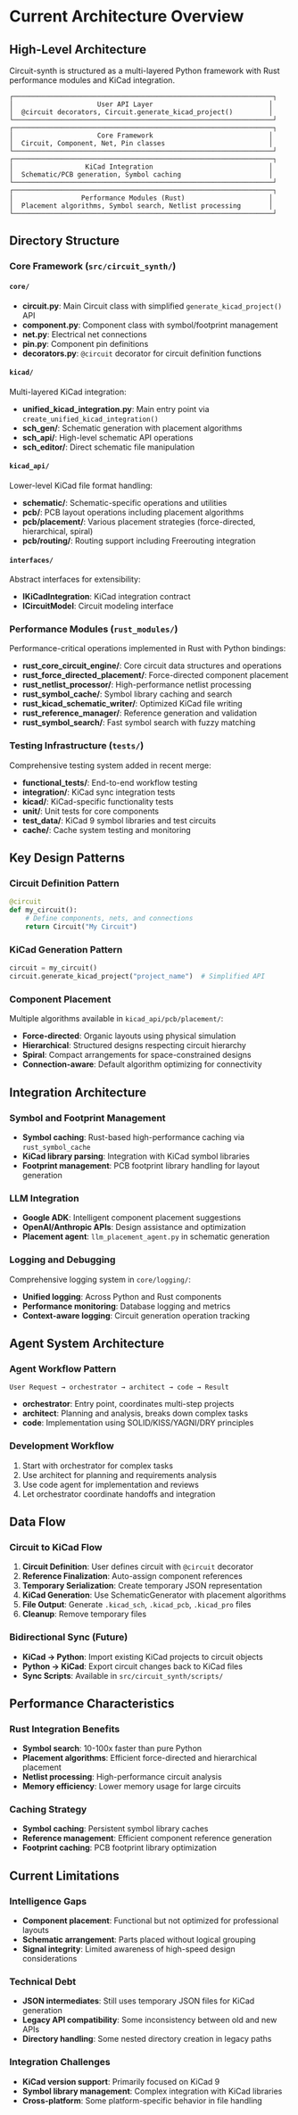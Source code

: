 # Current Architecture Overview

## High-Level Architecture

Circuit-synth is structured as a multi-layered Python framework with Rust performance modules and KiCad integration.

```
┌─────────────────────────────────────────────────────────────────┐
│                     User API Layer                             │
│  @circuit decorators, Circuit.generate_kicad_project()         │
└─────────────────────────────────────────────────────────────────┘
┌─────────────────────────────────────────────────────────────────┐
│                     Core Framework                             │
│  Circuit, Component, Net, Pin classes                          │
└─────────────────────────────────────────────────────────────────┘
┌─────────────────────────────────────────────────────────────────┐
│                  KiCad Integration                             │
│  Schematic/PCB generation, Symbol caching                      │
└─────────────────────────────────────────────────────────────────┘
┌─────────────────────────────────────────────────────────────────┐
│                 Performance Modules (Rust)                     │
│  Placement algorithms, Symbol search, Netlist processing       │
└─────────────────────────────────────────────────────────────────┘
```

## Directory Structure

### Core Framework (`src/circuit_synth/`)

#### `core/`
- **circuit.py**: Main Circuit class with simplified `generate_kicad_project()` API
- **component.py**: Component class with symbol/footprint management
- **net.py**: Electrical net connections
- **pin.py**: Component pin definitions
- **decorators.py**: `@circuit` decorator for circuit definition functions

#### `kicad/`
Multi-layered KiCad integration:
- **unified_kicad_integration.py**: Main entry point via `create_unified_kicad_integration()`
- **sch_gen/**: Schematic generation with placement algorithms
- **sch_api/**: High-level schematic API operations  
- **sch_editor/**: Direct schematic file manipulation

#### `kicad_api/`
Lower-level KiCad file format handling:
- **schematic/**: Schematic-specific operations and utilities
- **pcb/**: PCB layout operations including placement algorithms
- **pcb/placement/**: Various placement strategies (force-directed, hierarchical, spiral)
- **pcb/routing/**: Routing support including Freerouting integration

#### `interfaces/`
Abstract interfaces for extensibility:
- **IKiCadIntegration**: KiCad integration contract
- **ICircuitModel**: Circuit modeling interface

### Performance Modules (`rust_modules/`)

Performance-critical operations implemented in Rust with Python bindings:

- **rust_core_circuit_engine/**: Core circuit data structures and operations
- **rust_force_directed_placement/**: Force-directed component placement
- **rust_netlist_processor/**: High-performance netlist processing  
- **rust_symbol_cache/**: Symbol library caching and search
- **rust_kicad_schematic_writer/**: Optimized KiCad file writing
- **rust_reference_manager/**: Reference generation and validation
- **rust_symbol_search/**: Fast symbol search with fuzzy matching

### Testing Infrastructure (`tests/`)

Comprehensive testing system added in recent merge:

- **functional_tests/**: End-to-end workflow testing
- **integration/**: KiCad sync integration tests
- **kicad/**: KiCad-specific functionality tests
- **unit/**: Unit tests for core components
- **test_data/**: KiCad 9 symbol libraries and test circuits
- **cache/**: Cache system testing and monitoring

## Key Design Patterns

### Circuit Definition Pattern
```python
@circuit
def my_circuit():
    # Define components, nets, and connections
    return Circuit("My Circuit")
```

### KiCad Generation Pattern  
```python
circuit = my_circuit()
circuit.generate_kicad_project("project_name")  # Simplified API
```

### Component Placement
Multiple algorithms available in `kicad_api/pcb/placement/`:
- **Force-directed**: Organic layouts using physical simulation
- **Hierarchical**: Structured designs respecting circuit hierarchy
- **Spiral**: Compact arrangements for space-constrained designs
- **Connection-aware**: Default algorithm optimizing for connectivity

## Integration Architecture

### Symbol and Footprint Management
- **Symbol caching**: Rust-based high-performance caching via `rust_symbol_cache`
- **KiCad library parsing**: Integration with KiCad symbol libraries
- **Footprint management**: PCB footprint library handling for layout generation

### LLM Integration
- **Google ADK**: Intelligent component placement suggestions
- **OpenAI/Anthropic APIs**: Design assistance and optimization
- **Placement agent**: `llm_placement_agent.py` in schematic generation

### Logging and Debugging
Comprehensive logging system in `core/logging/`:
- **Unified logging**: Across Python and Rust components
- **Performance monitoring**: Database logging and metrics
- **Context-aware logging**: Circuit generation operation tracking

## Agent System Architecture

### Agent Workflow Pattern
```
User Request → orchestrator → architect → code → Result
```

- **orchestrator**: Entry point, coordinates multi-step projects
- **architect**: Planning and analysis, breaks down complex tasks  
- **code**: Implementation using SOLID/KISS/YAGNI/DRY principles

### Development Workflow
1. Start with orchestrator for complex tasks
2. Use architect for planning and requirements analysis
3. Use code agent for implementation and reviews
4. Let orchestrator coordinate handoffs and integration

## Data Flow

### Circuit to KiCad Flow
1. **Circuit Definition**: User defines circuit with `@circuit` decorator
2. **Reference Finalization**: Auto-assign component references
3. **Temporary Serialization**: Create temporary JSON representation
4. **KiCad Generation**: Use SchematicGenerator with placement algorithms
5. **File Output**: Generate `.kicad_sch`, `.kicad_pcb`, `.kicad_pro` files
6. **Cleanup**: Remove temporary files

### Bidirectional Sync (Future)
- **KiCad → Python**: Import existing KiCad projects to circuit objects
- **Python → KiCad**: Export circuit changes back to KiCad files
- **Sync Scripts**: Available in `src/circuit_synth/scripts/`

## Performance Characteristics

### Rust Integration Benefits
- **Symbol search**: 10-100x faster than pure Python
- **Placement algorithms**: Efficient force-directed and hierarchical placement
- **Netlist processing**: High-performance circuit analysis
- **Memory efficiency**: Lower memory usage for large circuits

### Caching Strategy
- **Symbol caching**: Persistent symbol library caches
- **Reference management**: Efficient component reference generation
- **Footprint caching**: PCB footprint library optimization

## Current Limitations

### Intelligence Gaps
- **Component placement**: Functional but not optimized for professional layouts
- **Schematic arrangement**: Parts placed without logical grouping
- **Signal integrity**: Limited awareness of high-speed design considerations

### Technical Debt
- **JSON intermediates**: Still uses temporary JSON files for KiCad generation
- **Legacy API compatibility**: Some inconsistency between old and new APIs
- **Directory handling**: Some nested directory creation in legacy paths

### Integration Challenges
- **KiCad version support**: Primarily focused on KiCad 9
- **Symbol library management**: Complex integration with KiCad libraries
- **Cross-platform**: Some platform-specific behavior in file handling